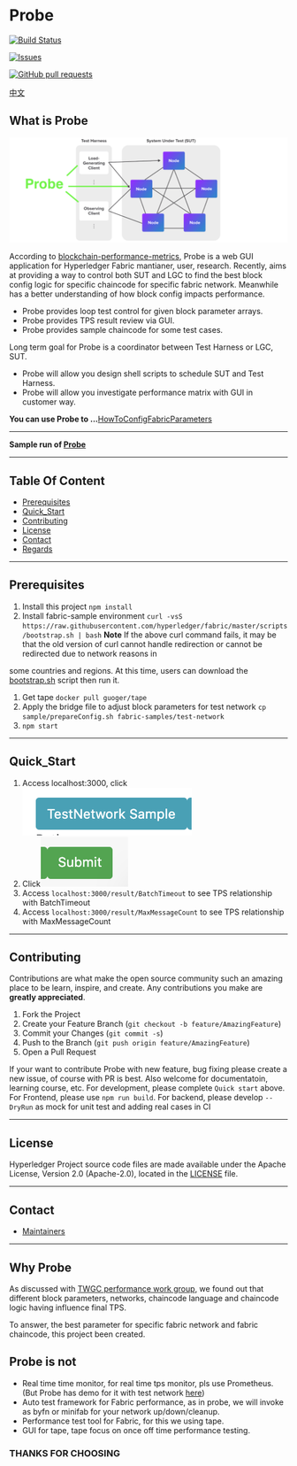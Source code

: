 # Probe

[![Build Status](https://dev.azure.com/yy19902439/yy19902439/_apis/build/status/SamYuan1990.Probe?branchName=main)](https://dev.azure.com/yy19902439/yy19902439/_build/latest?definitionId=8&branchName=main)

[![Issues](https://img.shields.io/github/issues/SamYuan1990/Probe?color=0088ff)](https://github.com/SamYuan1990/Probe/issues)

[![GitHub pull requests](https://img.shields.io/github/issues-pr/SamYuan1990/Probe?color=0088ff)](https://github.com/SamYuan1990/Probe/pulls)

[中文](README_ZH.MD)


## What is Probe

![Probe](/doc/Probe.png)

According to [blockchain-performance-metrics](https://www.hyperledger.org/learn/publications/blockchain-performance-metrics), Probe is a web GUI application for Hyperledger Fabric mantianer, user, research. Recently, aims at providing a way to control both SUT and LGC to find the best block config logic for specific chaincode for specific fabric network. Meanwhile has a better understanding of how block config impacts performance.

- Probe provides loop test control for given block parameter arrays.
- Probe provides TPS result review via GUI.
- Probe provides sample chaincode for some test cases.

Long term goal for Probe is a coordinator between Test Harness or LGC, SUT.

- Probe will allow you design shell scripts to schedule SUT and Test Harness.
- Probe will allow you investigate performance matrix with GUI in customer way.

**You can use Probe to ...**[HowToConfigFabricParameters](doc/HowToConfigFabricParameters.md)

---
**Sample run of [Probe](https://www.bilibili.com/video/BV1Kz4y1179L)**

---

## Table Of Content

* [Prerequisites](#prerequisites)
* [Quick_Start](#Quick_Start)
* [Contributing](#contributing)
* [License](#license)
* [Contact](#contact)
* [Regards](#thanks-for-choosing)

---
## Prerequisites
1. Install this project `npm install`
1. Install fabric-sample environment
`curl -vsS https://raw.githubusercontent.com/hyperledger/fabric/master/scripts/bootstrap.sh | bash`
**Note**
If the above curl command fails, it may be that the old version of curl cannot handle redirection or cannot be redirected due to network reasons in

some countries and regions. At this time, users can download the [bootstrap.sh](https://raw.githubusercontent.com/hyperledger/fabric/master/scripts/bootstrap.sh) script then run it.
1. Get tape `docker pull guoger/tape`
1. Apply the bridge file to adjust block parameters for test network `cp sample/prepareConfig.sh fabric-samples/test-network`
1. `npm start`

---

## Quick_Start

1. Access localhost:3000, click ![TestNetworkSample](doc/quick_sample.png)
1. Click![submit](doc/quicksample2.png)
1. Access `localhost:3000/result/BatchTimeout` to see TPS relationship with BatchTimeout
1. Access `localhost:3000/result/MaxMessageCount` to see TPS relationship with MaxMessageCount

---
## Contributing
Contributions are what make the open source community such an amazing place to be learn, inspire, and create. Any contributions you make are **greatly appreciated**.

1. Fork the Project
2. Create your Feature Branch (`git checkout -b feature/AmazingFeature`)
3. Commit your Changes (`git commit -s`)
4. Push to the Branch (`git push origin feature/AmazingFeature`)
5. Open a Pull Request

If your want to contribute Probe with new feature, bug fixing please create a new issue, of course with PR is best.
Also welcome for documentatoin, learning course, etc.
For development, please complete `Quick start` above.
For Frontend, please use `npm run build`.
For backend, please develop `--DryRun` as mock for unit test and adding real cases in CI

---
## License
Hyperledger Project source code files are made available under the Apache License, Version 2.0 (Apache-2.0), located in the [LICENSE](LICENSE) file.

---
## Contact

* [Maintainers](MAINTAINERS.md)

---

## Why Probe

As discussed with [TWGC performance work group](https://github.com/Hyperledger-TWGC/fabric-performance-wiki), we found out that different block parameters, networks, chaincode language and chaincode logic having influence final TPS.

To answer, the best parameter for specific fabric network and fabric chaincode, this project been created.

## Probe is not

- Real time time monitor, for real time tps monitor, pls use Prometheus. (But Probe has demo for it with test network [here](https://www.bilibili.com/video/BV1x54y1x78Z))
- Auto test framework for Fabric performance, as in probe, we will invoke as byfn or minifab for your network up/down/cleanup.
- Performance test tool for Fabric, for this we using tape.
- GUI for tape, tape focus on once off time performance testing.


### THANKS FOR CHOOSING

